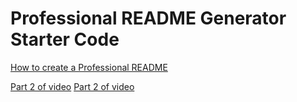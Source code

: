 # Professional README Generator Starter Code

[How to create a Professional README](https://coding-boot-camp.github.io/full-stack/github/professional-readme-guide)

[Part 2 of video](./assets/Part1.webm)
[Part 2 of video](./assets/Part2.webm)
